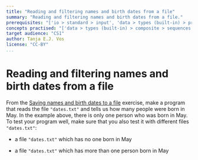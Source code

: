 ```yaml
---
title: "Reading and filtering names and birth dates from a file"
summary: "Reading and filtering names and birth dates from a file."
prerequisites: "['io > standard > input', 'data > types (built-in) > primitive > numeric', 'data > types (built-in) > composite > sequences > strings', 'imperative programming > variables > variable declaration', 'imperative programming > variables > assignment']"
concepts practised: "['data > types (built-in) > composite > sequences > strings', 'control flow > loops', 'io > files > text > plain']"
target audience: "CS1"
author: Tanja E.J. Vos
license: "CC-BY"
...
```


# Reading and filtering names and birth dates from a file

From the [Saving names and birth dates to a file](exercises_for_first_year_courses/assignment-75.md) exercise, make a program that reads the file `"dates.txt"` and tells us how many people were born in May. In the example above, there is only one person who was born in May. To test your program well, make sure that you also test it with different
files `"dates.txt"`:

-   a file `"dates.txt"` which has no one born in May

-   a file `"dates.txt"` which has more than one person born in May

